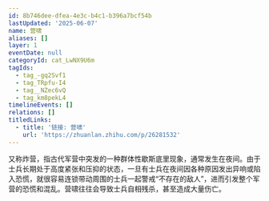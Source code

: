 ```yaml
---
id: 8b746dee-dfea-4e3c-b4c1-b396a7bcf54b
lastUpdated: '2025-06-07'
name: 营啸
aliases: []
layer: 1
eventDate: null
categoryId: cat_LwNX9U6m
tagIds:
  - tag_-gq2Svf1
  - tag_TRpfu-I4
  - tag__NZec6vQ
  - tag_km8pekL4
timelineEvents: []
relations: []
titledLinks:
  - title: '链接: 营啸'
    url: 'https://zhuanlan.zhihu.com/p/26281532'
---
```

又称炸营，指古代军营中突发的一种群体性歇斯底里现象，通常发生在夜间。由于士兵长期处于高度紧张和压抑的状态，一旦有士兵在夜间因各种原因发出异响或陷入恐慌，就很容易连锁带动周围的士兵一起警戒“不存在的敌人”，进而引发整个军营的恐慌和混乱。营啸往往会导致士兵自相残杀，甚至造成大量伤亡。
